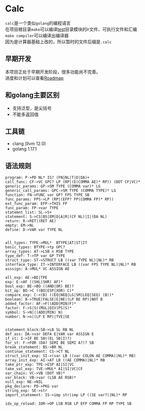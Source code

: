 # Calc
`calc`是一个类似`golang`的编程语言  
在项目根目录`make`可以编译[test](test)目录模块的ir文件、可执行文件和汇编  
`make compiler`可以编译出编译器  
因为是计算器基础上改的，所以暂时的文件后缀是`.calc`  

## 早期开发
本项目正处于早期开发阶段，很多功能尚不完善。  
进度和计划可以查看[Roadmap](docs/roadmap.md)

## 和golang主要区别
- 支持泛型，是尖括号
- 不能多返回值

## 工具链
- clang (llvm 12.0)
- golang 1.17.1
## 语法规则
```
program: P->PD NL* IS? (FN|NL|T|D|DA)+
call_func: CF->VC GPC? LP (RP|(E(COMMA AE)* RP)) (DOT CF|VC)*
generic_params: GP->SM TYPE (COMMA var)* LG
generic_call_params: GPC->SM TYPE (COMMA TYPE)* LG
function: FN->FUNC var GP? FPS TYPE SB
func_params: FPS->LP (RP|(EFP? FP(COMMA FP)* RP))
ext_func_param: EFP->THIS FP
func_param: FP->var TYPE
statemnt_list: SL->S+
statement: S->CS|BS|EM|D|A|R|(CF NL)|I|(DA NL)
return: R->RET|(RET AE)
empty: EM->NL
define: D->VAR var TYPE NL


all_types: TYPE->MUL*  BTYPE|AT|ST|IT
basic_types: BTYPE->tp GPC?
array_types: AT->LSB n RSB TYPE
type_def: T->TP var GP TYPE
struct_type: ST->STRUCT LB ((var TYPE NL)|NL)* RB
interface_type: IT->INTERFACE LB ((var FPS TYPE NL)|NL)* RB
asssign: A->MUL* VC ASSIGN AE

all_exp: AE->BE|TPE
exp: E->AF ((SHL|SHR) AF)*
bool_exp: BE->BO ((AND|OR) BE)?
bit_op: BO->C ((BO|ESP|XOR) C)*
compare_exp: C->(B) ((EQ|NEQ|LG|SM|LEQ|SEQ) (B))*
boolean: B->TRUE|FALSE|E|NE|(LP BE RP)|NOT B
added_factor: AF->F((ADD|MIN)F)*
factor: F->S|S((MUL|DIV|PS)S)*
symbol: S->N|((ADD|MIN) N)
number: N->n|(LP E RP)|TVE|SE


statement_block:SB->LB SL RB NL
def_ass: DA->var DEFA E|VAR var ASSIGN E
if_st: I->IF BE SB((EL SB|I)?)
for_st: F->FOR (DA? SEMI BE SEMI A?)? SB
break_statement: BS->BR NL
continue_statement: CS->CT NL
struct_init_exp: SI->(var LB ((var COLON AE COMMA)|NL)* RB)
array_init_exp: AI->AT LB ((AE COMMA)|NL)* RB
take_ptr_exp: TPE->ESP AI|SI|VC
take_val_exp: TVE->MUL* AI|SI|VC|CF
var_chain: VC->VB (DOT VB)*
var_block: VB->var (LSB AE RSB)*
null_exp: NE->NIL
pkg_declare: PD->PKG var
string_exp: SE->str
import_statement: IS->imp str|imp LP ((SE var?)|NL)* RP

idx_op_reload: IOR->OP LSB RSB LP EFP COMMA FP RP TYPE SB
```
